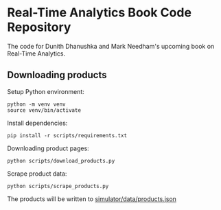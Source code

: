 # Real-Time Analytics Book Code Repository

The code for Dunith Dhanushka and Mark Needham's upcoming book on Real-Time Analytics.

## Downloading products

Setup Python environment:

```
python -m venv venv
source venv/bin/activate
```

Install dependencies:

```
pip install -r scripts/requirements.txt
```

Downloading product pages:

```
python scripts/download_products.py
```

Scrape product data:

```
python scripts/scrape_products.py
```

The products will be written to [simulator/data/products.json](simulator/data/products.json)